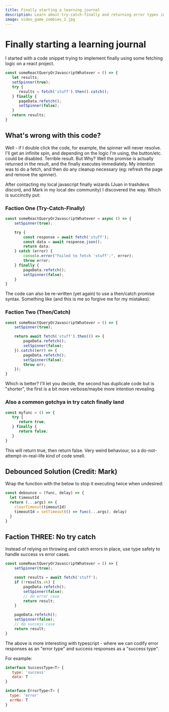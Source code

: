 ```yaml
---
title: Finally starting a learning journal
description: Learn about try-catch-finally and returning error types in depth.
image: video_game_zombies_2.jpg
---
```


<h1 class="text-3xl">Finally starting a learning journal</h1>

I started with a code snippet trying to implement finally using some fetching logic on a react project.

```js
const someReactQueryOrJavascriptWhatever = () => {
   let results;
   setSpinner(true);
   try {
      results = fetch('stuff').then().catch();
   } finally {
      pageData.refetch();
      setSpinner(false);
   }
   return results;
}
```

<h2 class="text-2xl">What's wrong with this code?</h2>

Well - if I double click the code, for example, the spinner will never resolve. I'll get an infinite spin, and depending on the logic
I'm using, the button/etc. could be disabled. Terrible result. But Why? Well the promise is actually returned in the result, and the finally executes
immediately. My intention was to do a fetch, and then do any cleanup necessary (eg: refresh the page and remove the spinner).

After contacting my local javascript finally wizards (Juan in trashdevs discord, and Mark in my local dev community) I discovered the way. Which is succinctly put:

<h3 class="text-xl"> Faction One (Try-Catch-Finally)</h3>

```js
const someReactQueryOrJavascriptWhatever = async () => {
    setSpinner(true);

    try {
        const response = await fetch('stuff');
        const data = await response.json();
        return data;
    } catch (error) {
        console.error("Failed to fetch 'stuff':", error);
        throw error;
    } finally {
        pageData.refetch();
        setSpinner(false);
    }
}
```

The code can also be re-written (yet again) to use a then/catch promise syntax. Something like (and this is me so forgive me for my mistakes):

<h3 class="text-xl"> Faction Two (Then/Catch)</h3>

```js
const someReactQueryOrJavascriptWhatever = () => {
    setSpinner(true);

    return await fetch('stuff').then(() => {
        pageData.refetch();
        setSpinner(false);
    }).catch((err) => {
        pageData.refetch();
        setSpinner(false);
        throw err;
    });
}
```

Which is better? I'll let you decide, the second has duplicate code but is "shorter", the first is a bit more verbose/maybe more intention revealing.

<h3 class="text-xl">Also a common gotchya in try catch finally land</h3>

```js
const myfunc = () => {
   try {
      return true;
   } finally {
      return false;
   }
}
```

This will return true, then return false. Very weird behaviour, so a do-not-attempt-in-real-life kind of code smell.

<h2 class="text-2xl">Debounced Solution (Credit: Mark)</h2>

Wrap the function with the below to stop it executing twice when undesired:

```js
const debounce = (func, delay) => {
  let timeoutId
  return (...args) => {
    clearTimeout(timeoutId)
    timeoutId = setTimeout(() => func(...args), delay)
  }
}
```

<h2 class="text-2xl">Faction THREE: No try catch</h2>

Instead of relying on throwing and catch errors in place, use type safety to handle success vs error cases.
```js
const someReactQueryOrJavascriptWhatever = () => {
    setSpinner(true);

    const results = await fetch('stuff');
    if (!results.ok) {
        pageData.refetch();
        setSpinner(false);
        // do error case
        return result;
    }

    pageData.refetch();
    setSpinner(false);
    // do success case
    return result;
}
```

The above is more interesting with typescript - where we can codify error responses as an "error type" and success responses as a "success type".

For example:

```js
interface SuccessType<T> { 
   type: 'success'
   data: T
}

interface ErrorType<T> {
  type: 'error'
  errNo: T
}
```
